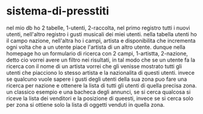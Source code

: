 # sistema-di-presstiti  
nel mio db ho 2 tabelle, 1-utenti, 2-raccolta, nel primo registro tutti i nuovi utenti, nell'altro registro i gusti musicali dei miei utenti. nella tabella utenti ho il campo nazione, nell'altra ho i campi, artista e disponibilita che incrementa ogni volta che a un utente piace l'artista di un altro utente.
dunque nella homepage ho un formulario di ricerca con 2 campi, 1-artistta, 2-nazione, detto cio vorrei avere un filtro nei risultati, in tal modo che  se un utente fa la ricerca con il nome di un artista vorrei che gli venisse mostrato tutti gli utenti che piacciono lo stesso artista e la nazionalita di questi utenti.
invece se qualcuno vuole sapere i gusti degli utenti della sua zona puo fare una ricerca per nazione e ottenere la lista di tutti gli utenti di quella precisa zona. un classico esempio e una bacheca degli annunci, se si cerca qualcosa si riceve la lista dei venditori e la posizione di queesti, invece se si cerca solo per zona si ottiene solo la lista di oggetti venduti in quella zona.
